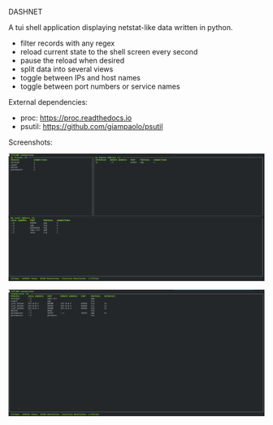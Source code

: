 DASHNET 

A tui shell application displaying netstat-like data written in python.

- filter records with any regex
- reload current state to the shell screen every second
- pause the reload when desired
- split data into several views
- toggle between IPs and host names
- toggle between port numbers or service names

External dependencies:

- proc: https://proc.readthedocs.io
- psutil: https://github.com/giampaolo/psutil

Screenshots:

![Utilization View](docs/images/utilization_view.png)

![List View](docs/images/list_view.png)


